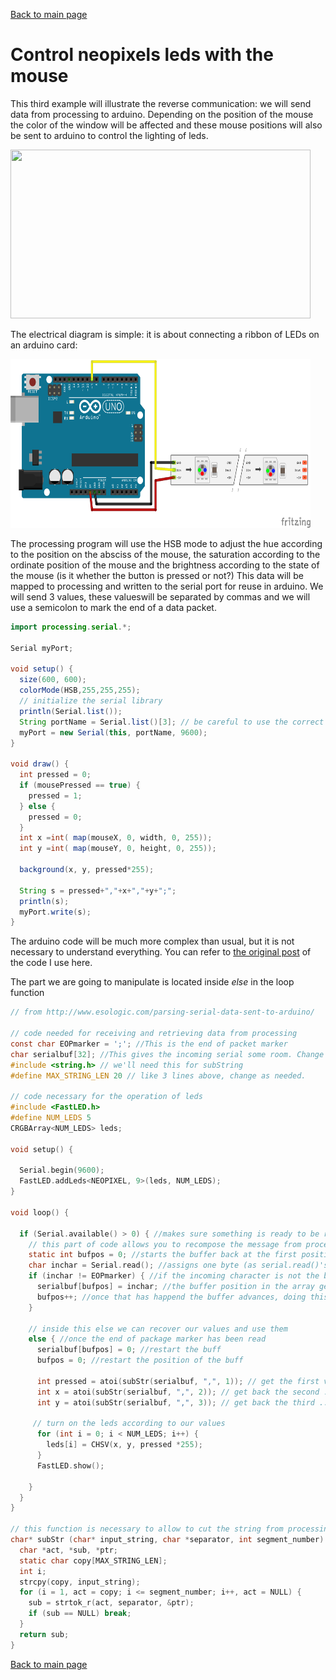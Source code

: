 [Back to main page](README.md)

# Control neopixels leds with the mouse

This third example will illustrate the reverse communication: we will send data from processing to arduino. Depending on the position of the mouse the color of the window will be affected and these mouse positions will also be sent to arduino to control the lighting of leds.

<img src="assets/serial_mouse_to_neopixels.gif" width="480" height="270" /><br>

The electrical diagram is simple: it is about connecting a ribbon of LEDs on an arduino card:

<img src="assets/set_neopixels.png" width="480" height="270" /><br>

The processing program will use the HSB mode to adjust the hue according to the position on the absciss of the mouse, the saturation according to the ordinate position of the mouse and the brightness according to the state of the mouse (is it whether the button is pressed or not?) This data will be mapped to processing and written to the serial port for reuse in arduino. We will send 3 values, these values ​​will be separated by commas and we will use a semicolon to mark the end of a data packet.

```java
import processing.serial.*;

Serial myPort;  

void setup() {
  size(600, 600); 
  colorMode(HSB,255,255,255);
  // initialize the serial library
  println(Serial.list());
  String portName = Serial.list()[3]; // be careful to use the correct port
  myPort = new Serial(this, portName, 9600);
}

void draw() {
  int pressed = 0;
  if (mousePressed == true) {    
    pressed = 1;         
  } else {                         
    pressed = 0; 
  }  
  int x =int( map(mouseX, 0, width, 0, 255));
  int y =int( map(mouseY, 0, height, 0, 255));
             
  background(x, y, pressed*255);
             
  String s = pressed+","+x+","+y+";";
  println(s);
  myPort.write(s);
}
```
The arduino code will be much more complex than usual, but it is not necessary to understand everything. You can refer to [the original post](http://www.esologic.com/parsing-serial-data-sent-to-arduino/) of the code I use here.

The part we are going to manipulate is located inside *else* in the loop function

```c
// from http://www.esologic.com/parsing-serial-data-sent-to-arduino/

// code needed for receiving and retrieving data from processing
const char EOPmarker = ';'; //This is the end of packet marker
char serialbuf[32]; //This gives the incoming serial some room. Change it if you want a longer incoming.
#include <string.h> // we'll need this for subString
#define MAX_STRING_LEN 20 // like 3 lines above, change as needed.

// code necessary for the operation of leds
#include <FastLED.h>
#define NUM_LEDS 5
CRGBArray<NUM_LEDS> leds;

void setup() {
 
  Serial.begin(9600);
  FastLED.addLeds<NEOPIXEL, 9>(leds, NUM_LEDS);
}

void loop() {
    
  if (Serial.available() > 0) { //makes sure something is ready to be read
    // this part of code allows you to recompose the message from processing
    static int bufpos = 0; //starts the buffer back at the first position in the incoming serial.read
    char inchar = Serial.read(); //assigns one byte (as serial.read()'s only input one byte at a time
    if (inchar != EOPmarker) { //if the incoming character is not the byte that is the incoming package ender
      serialbuf[bufpos] = inchar; //the buffer position in the array get assigned to the current read
      bufpos++; //once that has happend the buffer advances, doing this over and over again until the end of package marker is read.
    }

    // inside this else we can recover our values ​​and use them
    else { //once the end of package marker has been read
      serialbuf[bufpos] = 0; //restart the buff
      bufpos = 0; //restart the position of the buff

      int pressed = atoi(subStr(serialbuf, ",", 1)); // get the first value and store it in a variable
      int x = atoi(subStr(serialbuf, ",", 2)); // get back the second ...
      int y = atoi(subStr(serialbuf, ",", 3)); // get back the third ...
        
     // turn on the leds according to our values
      for (int i = 0; i < NUM_LEDS; i++) {
        leds[i] = CHSV(x, y, pressed *255);
      }
      FastLED.show();

    }
  }
}

// this function is necessary to allow to cut the string from processing
char* subStr (char* input_string, char *separator, int segment_number) {
  char *act, *sub, *ptr;
  static char copy[MAX_STRING_LEN];
  int i;
  strcpy(copy, input_string);
  for (i = 1, act = copy; i <= segment_number; i++, act = NULL) {
    sub = strtok_r(act, separator, &ptr);
    if (sub == NULL) break;
  }
  return sub;
}
```

[Back to main page](README.md)
